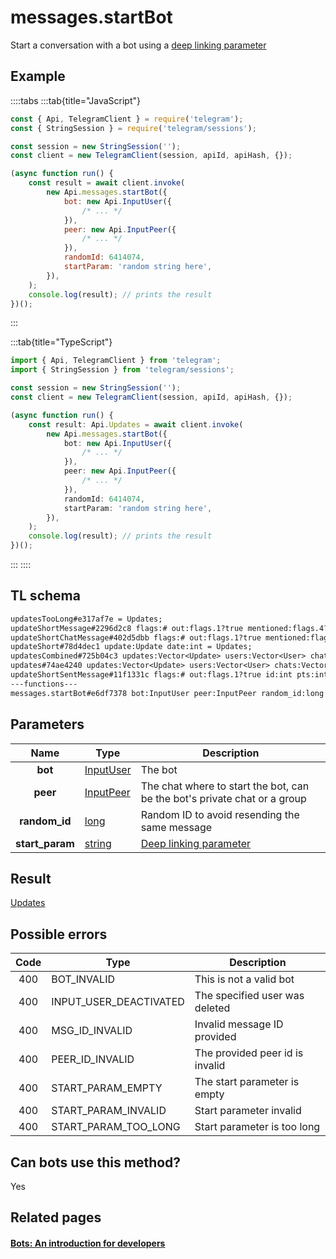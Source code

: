 # messages.startBot

Start a conversation with a bot using a [deep linking parameter](https://core.telegram.org/bots#deep-linking)

## Example

::::tabs
:::tab{title="JavaScript"}

```js
const { Api, TelegramClient } = require('telegram');
const { StringSession } = require('telegram/sessions');

const session = new StringSession('');
const client = new TelegramClient(session, apiId, apiHash, {});

(async function run() {
    const result = await client.invoke(
        new Api.messages.startBot({
            bot: new Api.InputUser({
                /* ... */
            }),
            peer: new Api.InputPeer({
                /* ... */
            }),
            randomId: 6414074,
            startParam: 'random string here',
        }),
    );
    console.log(result); // prints the result
})();
```

:::

:::tab{title="TypeScript"}

```ts
import { Api, TelegramClient } from 'telegram';
import { StringSession } from 'telegram/sessions';

const session = new StringSession('');
const client = new TelegramClient(session, apiId, apiHash, {});

(async function run() {
    const result: Api.Updates = await client.invoke(
        new Api.messages.startBot({
            bot: new Api.InputUser({
                /* ... */
            }),
            peer: new Api.InputPeer({
                /* ... */
            }),
            randomId: 6414074,
            startParam: 'random string here',
        }),
    );
    console.log(result); // prints the result
})();
```

:::
::::

## TL schema

```txt
updatesTooLong#e317af7e = Updates;
updateShortMessage#2296d2c8 flags:# out:flags.1?true mentioned:flags.4?true media_unread:flags.5?true silent:flags.13?true id:int user_id:int message:string pts:int pts_count:int date:int fwd_from:flags.2?MessageFwdHeader via_bot_id:flags.11?int reply_to:flags.3?MessageReplyHeader entities:flags.7?Vector<MessageEntity> = Updates;
updateShortChatMessage#402d5dbb flags:# out:flags.1?true mentioned:flags.4?true media_unread:flags.5?true silent:flags.13?true id:int from_id:int chat_id:int message:string pts:int pts_count:int date:int fwd_from:flags.2?MessageFwdHeader via_bot_id:flags.11?int reply_to:flags.3?MessageReplyHeader entities:flags.7?Vector<MessageEntity> = Updates;
updateShort#78d4dec1 update:Update date:int = Updates;
updatesCombined#725b04c3 updates:Vector<Update> users:Vector<User> chats:Vector<Chat> date:int seq_start:int seq:int = Updates;
updates#74ae4240 updates:Vector<Update> users:Vector<User> chats:Vector<Chat> date:int seq:int = Updates;
updateShortSentMessage#11f1331c flags:# out:flags.1?true id:int pts:int pts_count:int date:int media:flags.9?MessageMedia entities:flags.7?Vector<MessageEntity> = Updates;
---functions---
messages.startBot#e6df7378 bot:InputUser peer:InputPeer random_id:long start_param:string = Updates;
```

## Parameters

|      Name       | Type                                                  | Description                                                               |
| :-------------: | ----------------------------------------------------- | ------------------------------------------------------------------------- |
|     **bot**     | [InputUser](https://core.telegram.org/type/InputUser) | The bot                                                                   |
|    **peer**     | [InputPeer](https://core.telegram.org/type/InputPeer) | The chat where to start the bot, can be the bot's private chat or a group |
|  **random_id**  | [long](https://core.telegram.org/type/long)           | Random ID to avoid resending the same message                             |
| **start_param** | [string](https://core.telegram.org/type/string)       | [Deep linking parameter](https://core.telegram.org/bots#deep-linking)     |

## Result

[Updates](https://core.telegram.org/type/Updates)

## Possible errors

| Code | Type                   | Description                     |
| :--: | ---------------------- | ------------------------------- |
| 400  | BOT_INVALID            | This is not a valid bot         |
| 400  | INPUT_USER_DEACTIVATED | The specified user was deleted  |
| 400  | MSG_ID_INVALID         | Invalid message ID provided     |
| 400  | PEER_ID_INVALID        | The provided peer id is invalid |
| 400  | START_PARAM_EMPTY      | The start parameter is empty    |
| 400  | START_PARAM_INVALID    | Start parameter invalid         |
| 400  | START_PARAM_TOO_LONG   | Start parameter is too long     |

## Can bots use this method?

Yes

## Related pages

#### [Bots: An introduction for developers](https://core.telegram.org/bots)
